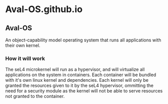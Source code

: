 # Aval-OS.github.io

## Aval-OS

An object-capability model operating system that runs all applications with their own kernel.

### How it will work
The seL4 microkernel will run as a hypervisor, and will virtualize all applications on the system in containers. Each container will be bundled with it's own linux kernel and dependencies. Each kernel will only be granted the resources given to it by the seL4 hypervisor, ommitting the need for a security module as the kernel will not be able to serve resources not granted to the container.
